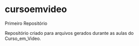 # cursoemvideo
 Primeiro Repositório

Repositório criado para arquivos gerados durante as aulas do Curso_em_Video.
